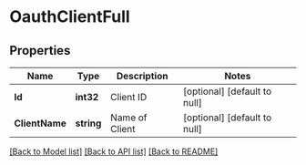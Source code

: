 # OauthClientFull

## Properties
Name | Type | Description | Notes
------------ | ------------- | ------------- | -------------
**Id** | **int32** | Client ID | [optional] [default to null]
**ClientName** | **string** | Name of Client | [optional] [default to null]

[[Back to Model list]](../README.md#documentation-for-models) [[Back to API list]](../README.md#documentation-for-api-endpoints) [[Back to README]](../README.md)


